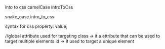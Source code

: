 into to css
camelCase
introToCss

snake_case
intro_to_css

syntax for css
property: value;

//global attribute used for targeting
class -> it a attribute that can be used to target multiple elements
id -> it used to target a unique element
